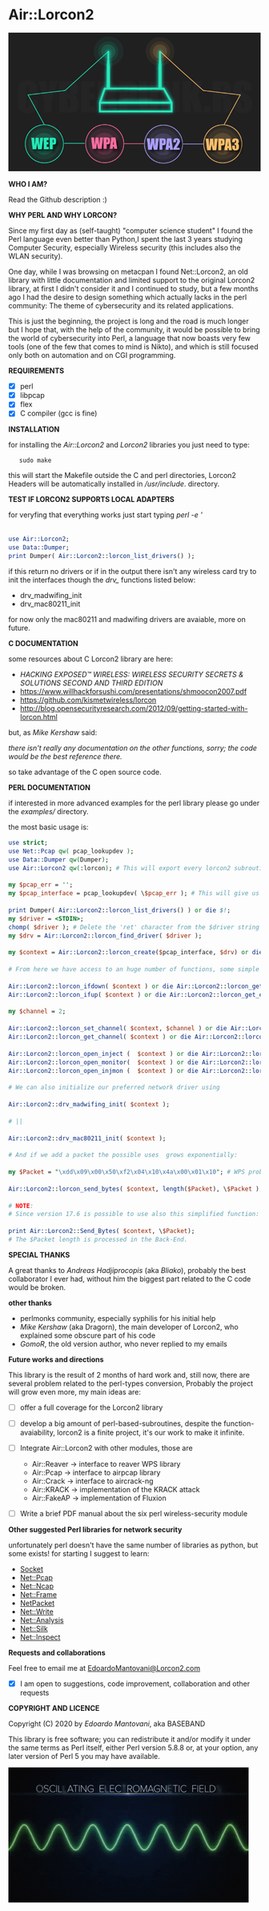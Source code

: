 Air::Lorcon2
================================================

![image of wireless_security_protocols_bg](./wireless.jpg)


**WHO I AM?**

Read the Github description :)


**WHY PERL AND WHY LORCON?**

Since my first day as (self-taught) "computer science student"  I found the Perl language even better than Python,I spent the last 3 years studying Computer Security, especially Wireless security (this includes also the WLAN security).

One day, while I was browsing on metacpan I found Net::Lorcon2, an old library with little documentation and limited support to the original Lorcon2 library, at first I didn't consider it and I continued to study, but a few months ago I had the desire to design something which actually lacks in the perl community:
The theme of cybersecurity and its related applications.

This is just the beginning, the project is long and the road is much longer but I hope that, with the help of the community, it would be possible to bring the world of cybersecurity into Perl, a language that now boasts very few tools (one of the few that comes to mind is Nikto), and which is still focused only both on automation and on CGI programming.

**REQUIREMENTS**

- [x] perl 
- [x] libpcap
- [x] flex
- [x] C compiler (gcc is fine)

**INSTALLATION**

for installing the *Air::Lorcon2* and *Lorcon2* libraries you just need to type:

```shell
   sudo make

```

this will start the Makefile outside the C and perl directories, Lorcon2 Headers will be automatically installed in */usr/include*.
directory.

**TEST IF LORCON2 SUPPORTS LOCAL ADAPTERS**

for veryfing that everything works just start typing 
*perl -e '*

```perl

use Air::Lorcon2;
use Data::Dumper;
print Dumper( Air::Lorcon2::lorcon_list_drivers() );

```

if this return no drivers or if in the output there isn't any wireless card try to init the interfaces though the *drv_* functions listed below:

- drv_madwifing_init
- drv_mac80211_init

for now only the mac80211 and madwifing drivers are avaiable, more on future.

**C DOCUMENTATION**
 
some resources about C Lorcon2 library are here:
  - _HACKING EXPOSED™ WIRELESS: WIRELESS SECURITY SECRETS & SOLUTIONS SECOND AND THIRD EDITION_ 
  - https://www.willhackforsushi.com/presentations/shmoocon2007.pdf
  - https://github.com/kismetwireless/lorcon 
  - http://blog.opensecurityresearch.com/2012/09/getting-started-with-lorcon.html

but, as *Mike Kershaw* said:

*there isn't really any documentation on the other functions, sorry; the code would be the best reference there.*

so take advantage of the C open source code.

**PERL DOCUMENTATION**

if interested in more advanced examples for the perl library please go under the *examples/* directory.

the most basic usage is:

```perl
use strict;
use Net::Pcap qw( pcap_lookupdev );
use Data::Dumper qw(Dumper);
use Air::Lorcon2 qw(:lorcon); # This will export every lorcon2 subroutines

my $pcap_err = '';
my $pcap_interface = pcap_lookupdev( \$pcap_err ); # This will give us the best interface avaiable for sniffing 

print Dumper( Air::Lorcon2::lorcon_list_drivers() ) or die $!;
my $driver = <STDIN>;
chomp( $driver ); # Delete the 'ret' character from the $driver string
my $drv = Air::Lorcon2::lorcon_find_driver( $driver );

my $context = Air::Lorcon2::lorcon_create($pcap_interface, $drv) or die $!;

# From here we have access to an huge number of functions, some simple examples are:

Air::Lorcon2::lorcon_ifdown( $context ) or die Air::Lorcon2::lorcon_get_error( $context ); # Set interface 'down'
Air::Lorcon2::lorcon_ifup( $context ) or die Air::Lorcon2::lorcon_get_error( $context ); # Set interface 'up'

my $channel = 2;

Air::Lorcon2::lorcon_set_channel( $context, $channel ) or die Air::Lorcon2::lorcon_get_error( $context ); # set channel to 2
Air::Lorcon2::lorcon_get_channel( $context ) or die Air::Lorcon2::lorcon_get_error( $context ); # return the channel, in this case 2

Air::Lorcon2::lorcon_open_inject (  $context ) or die Air::Lorcon2::lorcon_get_error( $context ); # set the injection mode
Air::Lorcon2::lorcon_open_monitor(  $context ) or die Air::Lorcon2::lorcon_get_error( $context ); # set the monitor mode
Air::Lorcon2::lorcon_open_injmon (  $context ) or die Air::Lorcon2::lorcon_get_error( $context ); # set both

# We can also initialize our preferred network driver using

Air::Lorcon2::drv_madwifing_init( $context ); 

# ||

Air::Lorcon2::drv_mac80211_init( $context ); 

# And if we add a packet the possible uses  grows exponentially:

my $Packet = "\xdd\x09\x00\x50\xf2\x04\x10\x4a\x00\x01\x10"; # WPS probe packet taken by Air::Reaver, another my module for Reaver

Air::Lorcon2::lorcon_send_bytes( $context, length($Packet), \$Packet ); # this will send the raw bytes though the network

# NOTE:
# Since version 17.6 is possible to use also this simplified function:

print Air::Lorcon2::Send_Bytes( $context, \$Packet); 
# The $Packet length is processed in the Back-End.

```

**SPECIAL THANKS**

A great thanks to *Andreas Hadjiprocopis* (aka *Bliako*), probably the best collaborator I ever had, without him the biggest part related to the C code would be broken.

**other thanks**
* perlmonks community, especially syphilis  for his initial help
* *Mike Kershaw* (aka Dragorn), the main developer of Lorcon2, who explained some obscure part of his code
* *GomoR*, the old version author, who never replied to my emails

**Future works and directions**

This library is the result of 2 months of hard work and, still now, there are several problem related to the perl-types conversion, 
Probably the project will grow even more, my main ideas are:

- [ ] offer a full coverage for the Lorcon2 library
- [ ] develop a big amount of perl-based-subroutines, despite the function-avaiability, lorcon2 is a finite project, it's our work to make it infinite.
- [ ] Integrate Air::Lorcon2 with other modules, those are
   * Air::Reaver -> interface to reaver WPS library
   * Air::Pcap -> interface to airpcap library
   * Air::Crack -> interface to aircrack-ng
   * Air::KRACK -> implementation of the KRACK attack
   * Air::FakeAP -> implementation of Fluxion
   
- [ ] Write a brief PDF manual about the six perl wireless-security module

**Other suggested Perl libraries for network security**

unfortunately perl doesn't have the same number of libraries as python, but some exists!
for starting I suggest to learn:

* [Socket](https://metacpan.org/pod/Socket)
* [Net::Pcap](https://metacpan.org/pod/Net::Pcap)
* [Net::Ncap](https://metacpan.org/pod/Net::Ncap)
* [Net::Frame](https://metacpan.org/pod/Net::Frame)
* [NetPacket](https://metacpan.org/pod/NetPacket)
* [Net::Write](https://metacpan.org/pod/Net::Write)
* [Net::Analysis](https://metacpan.org/pod/Net::Analysis)
* [Net::Silk](https://metacpan.org/pod/Net::Silk)
* [Net::Inspect](https://metacpan.org/pod/Net::Inspect)

**Requests and collaborations**

Feel free to email me at <EdoardoMantovani@Lorcon2.com>
- [x] I am open to suggestions, code improvement, collaboration and other requests

**COPYRIGHT AND LICENCE**

Copyright (C) 2020 by *Edoardo Mantovani*, aka BASEBAND


This library is free software; you can redistribute it and/or modify
it under the same terms as Perl itself, either Perl version 5.8.8 or,
at your option, any later version of Perl 5 you may have available.


![](./giphy.gif)
